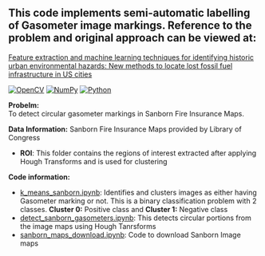 

## This code implements semi-automatic labelling of Gasometer image markings. Reference to the problem and original approach can be viewed at:
[Feature extraction and machine learning techniques for identifying historic urban environmental hazards: New methods to locate lost fossil fuel infrastructure in US cities](https://journals.plos.org/plosone/article?id=10.1371/journal.pone.0255507)

[![OpenCV](https://img.shields.io/badge/opencv-%23white.svg?style=for-the-badge&logo=opencv&logoColor=white)](https://opencv.org/) [![NumPy](https://img.shields.io/badge/numpy-%23013243.svg?style=for-the-badge&logo=numpy&logoColor=white)](http://numpy.org) [![Python](https://img.shields.io/badge/python-3670A0?style=for-the-badge&logo=python&logoColor=ffdd54)](https://www.python.org/)  

**Probelm:**  
To detect circular gasometer markings in Sanborn Fire Insurance Maps.

**Data Information:**
Sanborn Fire Insurance Maps provided by Library of Congress  
- **ROI**: This folder contains the regions of interest extracted after applying Hough Transforms and is used for clustering

**Code information:**  
- [k_means_sanborn.ipynb](https://github.com/ashwin4ever/Computer-Vision/blob/main/Detecting_Circles/k_means_sanborn.ipynb): Identifies and clusters images as either having Gasometer marking or not. This is a binary classification problem with 2 classes. **Cluster 0:** Positive class and **Cluster 1:** Negative class 
- [detect_sanborn_gasometers.ipynb](https://github.com/ashwin4ever/Computer-Vision/blob/main/Detecting_Circles/detect_sanborn_gasometers.ipynb): This detects circular portions from the image maps using Hough Tanrsforms 
- [sanborn_maps_download.ipynb](https://github.com/ashwin4ever/Computer-Vision/blob/main/Detecting_Circles/sanborn_maps_download.ipynb): Code to download Sanborn Image maps

